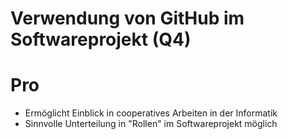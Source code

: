 # Verwendung von GitHub im Softwareprojekt (Q4)
# Pro 
- Ermöglicht Einblick in cooperatives Arbeiten in der Informatik
- Sinnvolle Unterteilung in "Rollen" im Softwareprojekt möglich
